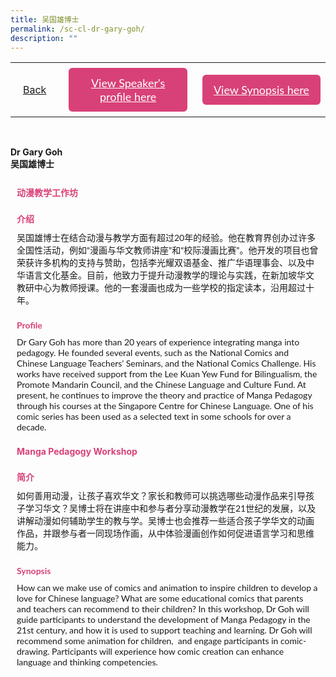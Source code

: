 ```yaml
---
title: 吴国雄博士
permalink: /sc-cl-dr-gary-goh/
description: ""
---
```

<style>
  .video-container {
  position: relative;
  width: 100%;
  overflow: hidden;
  padding-top: 56.25%; 
}
.responsive-iframe {
  position: absolute;
  top: 0;
  left: 0;
  bottom: 0;
  right: 0;
  width: 100%;
  height: 100%;
  border: none;
}
.btntop {
    position: fixed;
    float: right;
    bottom: 20px;
    right: 80px;
    z-index: 99;
    boder: none;
    background-color: #3bb9ff;
    cursor: pointer;
    padding: 15px;
    boder-radius: 4px;
    color: #fff;
    font-weight: 600;
}
    .btn1,.btn2{
      font-size: 18px;
    font-family: Lato,sans-serif;
    background-color: #d84178;
    padding: 13px 13px;
    border-radius: 6px;
    text-align: center;
    display: block;
    margin-left: 8px;
  }
  @media only screen and (max-width: 600px){ 
  .btn1,.btn2{
   margin-left: -6px;
    padding: 1px 8px;
  }
  }
   .btn1:hover {
background-color: lightgrey;!important;
}
 .btn2:hover {
background-color: lightgrey;!important;
}
.content a {
margin-bottom:0rem;
text-decoration:none;
}
  img {
height:auto;
max-width:100%;
}
</style>


<table>
  <tbody><tr>   
        <td style="border: none;
  text-align: left;padding: 20px;">
<a href="/chinese-session">Back</a>
</td>
    <td style="border: none;
  text-align: left;padding: 8px;width: 43%;"> <a href="#C1" class="btn1" style="color:#fff;">View Speaker's profile here</a> </td>
    <td style="border: none;
  text-align: left;padding: 8px;width: 43%;">
      <a href="#C2" class="btn2" style="color:#fff;">  View Synopsis here</a>
    </td>
    </tr>
</tbody></table><br>

 <p> <strong>Dr Gary Goh</strong><br>
 <strong>吴国雄博士</strong></p>
  <h4 style="padding-top:12px;margin:10px;color:#d84178;">动漫教学工作坊</h4>
<h4 id="C1" style="padding-top:12px;margin:10px;color:#d84178;font-family:Lato,sans-serif;">介绍</h4>
<p style="margin:10px;font-family: Lato,sans-serif;">
吴国雄博士在结合动漫与教学方面有超过20年的经验。他在教育界创办过许多全国性活动，例如“漫画与华文教师讲座”和“校际漫画比赛”。他开发的项目也曾荣获许多机构的支持与赞助，包括李光耀双语基金、推广华语理事会、以及中华语言文化基金。目前，他致力于提升动漫教学的理论与实践，在新加坡华文教研中心为教师授课。他的一套漫画也成为一些学校的指定读本，沿用超过十年。</p>
	
 <h4 id="C1" style="padding-top:12px;margin:10px;color:#d84178;font-family:Lato,sans-serif;">Profile</h4>

<p style="margin:10px;font-family: Lato,sans-serif;">
Dr Gary Goh has more than 20 years of experience integrating manga into pedagogy. He founded several events, such as the National Comics and Chinese Language Teachers’ Seminars, and the National Comics Challenge. His works have received support from the Lee Kuan Yew Fund for Bilingualism, the Promote Mandarin Council, and the Chinese Language and Culture Fund. At present, he continues to improve the theory and practice of Manga Pedagogy through his courses at the Singapore Centre for Chinese Language. One of his comic series has been used as a&nbsp;selected text in some schools for over a decade.
</p>

<h4 style="padding-top:12px;margin:10px;color:#d84178;">Manga Pedagogy Workshop</h4>

<h4 id="C2" style="padding-top:12px;margin:10px;color:#d84178;font-family:Lato,sans-serif;">简介</h4> 
<p style="margin:10px;font-family: Lato,sans-serif;">
如何善用动漫，让孩子喜欢华文？家长和教师可以挑选哪些动漫作品来引导孩子学习华文？吴博士将在讲座中和参与者分享动漫教学在21世纪的发展，以及讲解动漫如何辅助学生的教与学。吴博士也会推荐一些适合孩子学华文的动画作品，并跟参与者一同现场作画，从中体验漫画创作如何促进语言学习和思维能力。</p>
	
<h4 id="C2" style="padding-top:12px;margin:10px;color:#d84178;font-family:Lato,sans-serif;">Synopsis</h4> 
<p style="margin:10px;font-family: Lato,sans-serif;">
How can we make use of comics and animation to inspire children to develop a love for Chinese language? What are some educational comics that parents and teachers can recommend to their children? In this workshop, Dr Goh will guide participants to understand the development of Manga Pedagogy in the 21st&nbsp;century, and how it is used to support teaching and learning. Dr Goh will recommend some animation for children, &nbsp;and engage participants in comic-drawing. Participants will experience how comic creation can enhance language and thinking competencies.</p>